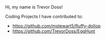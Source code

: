 Hi, my name is Trevor Doss! 

Coding Projects I have contributed to:
   - https://github.com/mstewart5/fluffy-dollop
   - https://github.com/TrevorDoss/EggHunt
 
